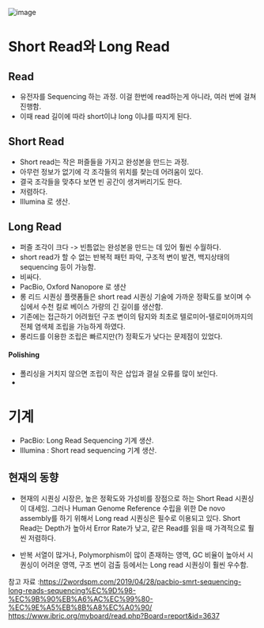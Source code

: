 


![image](https://user-images.githubusercontent.com/15938354/144561118-b636ff3c-ea44-44ef-bbe0-d66cc2f8cf7a.png)


# Short Read와 Long Read 

## Read 
- 유전자를 Sequencing 하는 과정. 이걸 한번에 read하는게 아니라, 여러 번에 걸쳐 진행함. 
- 이때 read 길이에 따라 short이냐 long 이냐를 따지게 된다.  

## Short Read
- Short read는 작은 퍼즐들을 가지고 완성본을 만드는 과정. 
- 아무런 정보가 없기에 각 조각들의 위치를 찾는데 어려움이 있다. 
- 결국 조각들을 맞추다 보면 빈 공간이 생겨버리기도 한다. 
- 저렴하다.
- Illumina 로 생산. 

## Long Read
- 퍼즐 조각이 크다 -> 빈틈없는 완성본을 만드는 데 있어 훨씬 수월하다.
- short read가 할 수 없는 반복적 패턴 파악, 구조적 변이 발견, 백지상태의 sequencing 등이 가능함.
- 비싸다.
- PacBio, Oxford Nanopore 로 생산 
- 롱 리드 시퀀싱 플랫폼들은 short read 시퀀싱 기술에 가까운 정확도를 보이며 수십에서 수천 킬로 베이스 가량의 긴 길이를 생산함.
- 기존에는 접근하기 어려웠던 구조 변이의 탐지와 최초로 텔로미어-텔로미어까지의 전체 염색체 조립을 가능하게 하였다.
- 롱리드를 이용한 조립은 빠르지만(?) 정확도가 낮다는 문제점이 있었다.

#### Polishing 
- 폴리싱을 거치지 않으면 조립이 작은 삽입과 결실 오류를 많이 보인다.
- 


# 기계
- PacBio: Long Read Sequencing 기계 생산.  
- Illumina : Short read sequencing 기계 생산. 

## 현재의 동향
- 현재의 시퀀싱 시장은, 높은 정확도와 가성비를 장점으로 하는 Short Read 시퀀싱이 대세임. 그러나 Human Genome Reference 수립을 위한 De novo assembly를 하기 위해서 Long read 시퀀싱은 필수로 이용되고 있다. Short Read는 Depth가 높아서 Error Rate가 낮고, 같은 Read를 읽을 때 가격적으로 훨씬 저렴하다.

- 반복 서열이 많거나, Polymorphism이 많이 존재하는 영역, GC 비율이 높아서 시퀀싱이 어려운 영역, 구조 변이 검출 등에서는 Long read 시퀀싱이 훨씬 우수함. 



참고 자료 :https://2wordspm.com/2019/04/28/pacbio-smrt-sequencing-long-reads-sequencing%EC%9D%98-%EC%9B%90%EB%A6%AC%EC%99%80-%EC%9E%A5%EB%8B%A8%EC%A0%90/
https://www.ibric.org/myboard/read.php?Board=report&id=3637

